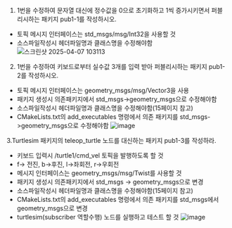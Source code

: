 1. 1번을 수정하여 문자열 대신에 정수값을 0으로 초기화하고 1씩 증가시키면서
  퍼블리시하는 패키지 pub1-1를 작성하시오.
+ 토픽 메시지 인터페이스는 std_msgs/msg/Int32을 사용할 것
+ 소스파일작성시 헤더파일명과 클래스명을 수정해야함
![스크린샷 2025-04-07 103113](https://github.com/user-attachments/assets/9e15221c-7683-49c9-8424-2c76e68c81cf)

2. 1번을 수정하여 키보드로부터 실수값 3개를 입력 받아 퍼블리시하는 패키지 pub1-2를 작성하시오.
+ 토픽 메시지 인터페이스는 geometry_msgs/msg/Vector3을 사용
+ 패키지 생성시 의존패키지에서 std_msgs->geometry_msgs으로 수정해야함
+ 소스파일작성시 헤더파일명과 클래스명을 수정해야함(15페이지 참고)
+ CMakeLists.txt의 add_executables 명령에서 의존 패키지를 std_msgs->geometry_msgs으로 수정해야함
![image](https://github.com/user-attachments/assets/811d89e0-bbed-4fc0-98ee-633f4aca0703)

3.Turtlesim 패키지의 teleop_turtle 노드를 대신하는 패키지 pub1-3를 작성하라.
+ 키보드 입력시 /turtle1/cmd_vel 토픽을 발행하도록 할 것
+ f-> 전진, b->후진, l->좌회전, r->우회전
+ 메시지 인터페이스는 geometry_msgs/msg/Twist를 사용할 것
+ 패키지 생성시 의존패키지에서 std_msgs -> geometry_msgs으로 변경
+ 소스파일작성시 헤더파일명과 클래스명을 수정해야함(15페이지 참고)
+ CMakeLists.txt의 add_executables 명령에서 의존 패키지를 std_msgs에서 geometry_msgs으로 변경
+ turtlesim(subscriber 역할수행) 노드를 실행하고 테스트 할 것 
 ![image](https://github.com/user-attachments/assets/cc223e7c-43f1-40cf-9760-4a51000d0cdf)
